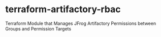 # terraform-artifactory-rbac
Terraform Module that Manages JFrog Artifactory Permissions between Groups and Permission Targets
